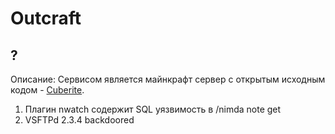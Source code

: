 # Outcraft
## ?

Описание:
Сервисом является майнкрафт сервер с открытым исходным кодом - [Cuberite](https://github.com/cuberite/cuberite).

1. Плагин nwatch содержит SQL уязвимость в /nimda note get
2. VSFTPd 2.3.4 backdoored